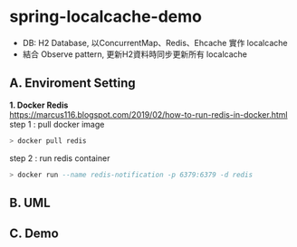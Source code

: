 # spring-localcache-demo 
* DB: H2 Database, 以ConcurrentMap、Redis、Ehcache 實作 localcache
* 結合 Observe pattern, 更新H2資料時同步更新所有 localcache

**A. Enviroment Setting**  
---
**1. Docker Redis**  
https://marcus116.blogspot.com/2019/02/how-to-run-redis-in-docker.html  
step 1 : pull docker image
```sql
> docker pull redis
```
step 2 : run redis container
```sql
> docker run --name redis-notification -p 6379:6379 -d redis
```

**B. UML**  
---


**C. Demo**  
---

